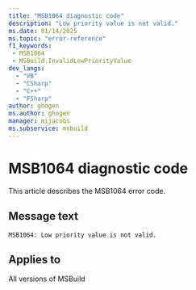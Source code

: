 ```yaml
---
title: "MSB1064 diagnostic code"
description: "Low priority value is not valid."
ms.date: 01/14/2025
ms.topic: "error-reference"
f1_keywords:
 - MSB1064
 - MSBuild.InvalidLowPriorityValue
dev_langs:
  - "VB"
  - "CSharp"
  - "C++"
  - "FSharp"
author: ghogen
ms.author: ghogen
manager: mijacobs
ms.subservice: msbuild
---
```


# MSB1064 diagnostic code

<!-- :::ErrorDefinitionDescription::: -->
<!-- :::editable-content name="introDescription"::: -->
This article describes the MSB1064 error code.
<!-- :::editable-content-end::: -->

## Message text

`MSB1064: Low priority value is not valid.`

<!-- :::editable-content name="postOutputDescription"::: -->
<!--
{StrBegin="MSBUILD : error MSB1064: "}
      UE: This message does not need in-line parameters because the exception takes care of displaying the invalid arg.
      This error is shown when a user specifies a value for the lowPriority parameter that is not equivalent to Boolean.TrueString or Boolean.FalseString.
      LOCALIZATION: The prefix "MSBUILD : error MSBxxxx:" should not be localized.
-->
<!-- :::editable-content-end::: -->
<!-- :::ErrorDefinitionDescription-end::: -->

## Applies to

All versions of MSBuild
